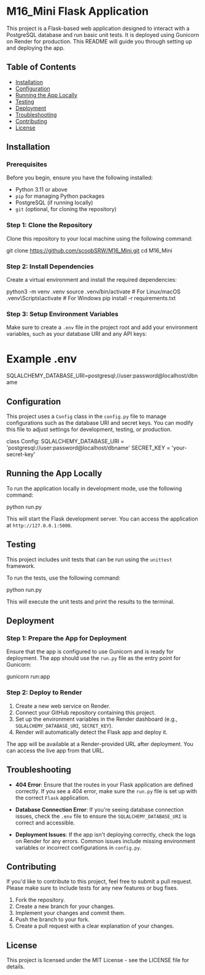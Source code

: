 # M16_Mini Flask Application

This project is a Flask-based web application designed to interact with a PostgreSQL database and run basic unit tests. It is deployed using Gunicorn on Render for production. This README will guide you through setting up and deploying the app.

## Table of Contents

- [Installation](#installation)
- [Configuration](#configuration)
- [Running the App Locally](#running-the-app-locally)
- [Testing](#testing)
- [Deployment](#deployment)
- [Troubleshooting](#troubleshooting)
- [Contributing](#contributing)
- [License](#license)

## Installation

### Prerequisites
Before you begin, ensure you have the following installed:

- Python 3.11 or above
- `pip` for managing Python packages
- PostgreSQL (if running locally)
- `git` (optional, for cloning the repository)

### Step 1: Clone the Repository
Clone this repository to your local machine using the following command:

git clone https://github.com/scoobSRW/M16_Mini.git
cd M16_Mini

### Step 2: Install Dependencies
Create a virtual environment and install the required dependencies:

python3 -m venv .venv
source .venv/bin/activate  # For Linux/macOS
.venv\Scripts\activate     # For Windows
pip install -r requirements.txt

### Step 3: Setup Environment Variables
Make sure to create a `.env` file in the project root and add your environment variables, such as your database URI and any API keys:

# Example .env
SQLALCHEMY_DATABASE_URI=postgresql://user:password@localhost/dbname

## Configuration
This project uses a `Config` class in the `config.py` file to manage configurations such as the database URI and secret keys. You can modify this file to adjust settings for development, testing, or production.

class Config:
    SQLALCHEMY_DATABASE_URI = 'postgresql://user:password@localhost/dbname'
    SECRET_KEY = 'your-secret-key'

## Running the App Locally
To run the application locally in development mode, use the following command:

python run.py

This will start the Flask development server. You can access the application at `http://127.0.0.1:5000`.

## Testing
This project includes unit tests that can be run using the `unittest` framework.

To run the tests, use the following command:

python run.py

This will execute the unit tests and print the results to the terminal.

## Deployment

### Step 1: Prepare the App for Deployment
Ensure that the app is configured to use Gunicorn and is ready for deployment. The app should use the `run.py` file as the entry point for Gunicorn:

gunicorn run:app

### Step 2: Deploy to Render
1. Create a new web service on Render.
2. Connect your GitHub repository containing this project.
3. Set up the environment variables in the Render dashboard (e.g., `SQLALCHEMY_DATABASE_URI`, `SECRET_KEY`).
4. Render will automatically detect the Flask app and deploy it.

The app will be available at a Render-provided URL after deployment. You can access the live app from that URL.

## Troubleshooting

- **404 Error**: Ensure that the routes in your Flask application are defined correctly. If you see a 404 error, make sure the `run.py` file is set up with the correct `Flask` application.

- **Database Connection Error**: If you're seeing database connection issues, check the `.env` file to ensure the `SQLALCHEMY_DATABASE_URI` is correct and accessible.

- **Deployment Issues**: If the app isn't deploying correctly, check the logs on Render for any errors. Common issues include missing environment variables or incorrect configurations in `config.py`.

## Contributing
If you'd like to contribute to this project, feel free to submit a pull request. Please make sure to include tests for any new features or bug fixes.

1. Fork the repository.
2. Create a new branch for your changes.
3. Implement your changes and commit them.
4. Push the branch to your fork.
5. Create a pull request with a clear explanation of your changes.

## License
This project is licensed under the MIT License - see the LICENSE file for details.
